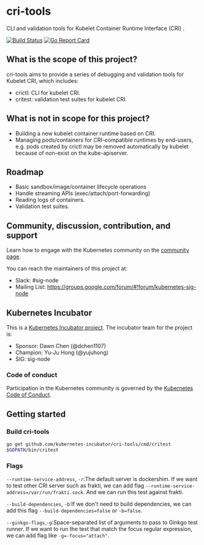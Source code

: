 # cri-tools

CLI and validation tools for Kubelet Container Runtime Interface (CRI) .

[![Build Status](https://travis-ci.org/kubernetes-incubator/cri-tools.svg?branch=master&maxAge=2592000)](https://travis-ci.org/kubernetes-incubator/cri-tools)
[![Go Report Card](https://goreportcard.com/badge/github.com/kubernetes-incubator/cri-tools)](https://goreportcard.com/report/github.com/kubernetes-incubator/cri-tools)

## What is the scope of this project?

cri-tools aims to provide a series of debugging and validation tools for Kubelet CRI, which includes:

- crictl: CLI for kubelet CRI.
- critest: validation test suites for kubelet CRI.

## What is not in scope for this project?

* Building a new kubelet container runtime based on CRI.
* Managing pods/containers for CRI-compatible runtimes by end-users, e.g. pods created by crictl may be removed automatically by kubelet because of non-exist on the kube-apiserver.

## Roadmap

* Basic sandbox/image/container lifecycle operations
* Handle streaming APIs (exec/attach/port-forwarding)
* Reading logs of containers.
* Validation test suites.

## Community, discussion, contribution, and support

Learn how to engage with the Kubernetes community on the [community page](http://kubernetes.io/community/).

You can reach the maintainers of this project at:

- Slack: #sig-node
- Mailing List: <https://groups.google.com/forum/#!forum/kubernetes-sig-node>

## Kubernetes Incubator

This is a [Kubernetes Incubator project](https://github.com/kubernetes/community/blob/master/incubator.md). The incubator team for the project is:

- Sponsor: Dawn Chen (@dchen1107)
- Champion: Yu-Ju Hong (@yujuhong)
- SIG: sig-node

### Code of conduct

Participation in the Kubernetes community is governed by the [Kubernetes Code of Conduct](code-of-conduct.md).

## Getting started

### Build cri-tools

```bash
go get github.com/kubernetes-incubator/cri-tools/cmd/critest
$GOPATH/bin/critest
```

### Flags

`--runtime-service-address`, `-r`:The default server is dockershim. If we want to test other CRI server such as frakti, we can add flag `--runtime-service-address=/var/run/frakti.sock`. And we can run this test against frakti.

`--build-dependencies`, `-b`:If we don't need to build dependencies, we can add this flag `--build-dependencies=false` or `-b=false`.

`--ginkgo-flags`,`-g`:Space-separated list of arguments to pass to Ginkgo test runner. If we want to run the test that match the focus regular expression, we can add flag like `-g=-focus="attach"`.